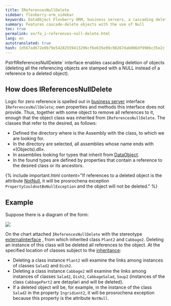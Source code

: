 ```yaml
---
title: IReferencesNullDelete
sidebar: flexberry-orm_sidebar
keywords: DataObject Flexberry ORM, business servers, a cascading delete of objects
summary: Features cascade-delete objects with the use of Null
toc: true
permalink: en/fo_i-references-null-delete.html
lang: en
autotranslated: true
hash: 1d567ad672e0b79e54282559413296cf6e635e99c98267dab006df990bc35e2c
---
```


PstrfIReferencesNullDelete` interface enables cascading deletion of objects (deleting all the referencing objects are stamped with a NULL instead of a reference to a deleted object).

## How does IReferencesNullDelete

Logic for zero reference is spelled out in [business server](fo_business-server.html) interface `IReferencesNullDelete`; own properties and methods this interface does not provide. Thus, together with some object to remove all references to it, enough that the object class was inherited from `IReferencesNullDelete`.
The classes that refer to the desired, as follows:

* Defined the directory where is the Assembly with the class, to which we are looking for.
* In the directory are selected, all assemblies whose name ends with «(Objects).dll».
* In assemblies looking for types that inherit from [DataObject](fo_data-object.html).
* In the found types are defined by properties that contain a reference to the desired class or its ancestors.

{% include important.html content="If references to a deleted object is the attribute [NotNull](fo_attributes-class-data.html), it will be prosrochena exception `PropertyCouldnotBeNullException` and the object will not be deleted." %}

## Example

Suppose there is a diagram of the form:

![](/images/pages/products/flexberry-orm/i-references-cascade-delete/i-references-null-delete.png)

On the chart attached `IReferencesNullDelete` with the stereotype [externalinterface](fd_external-interface.html) , from which inherited class `Plant2` and `Cabbage2`. Deleting an instance of this class will be deleted all references to the object.
At the specified location of classes subject to the [inheritance](fd_interfaces.html):
* Deleting a class instance `Plant2` will examine the links among instances of classes `Salad2` and `Dish2`.
* Deleting a class instance `Cabbage2` will examine the links among instances of classes `Salad2`, `Dish2`, `CabbageSalad`, `Soup2` (instances of the class `CabbagePart2` are detaylari and will be deleted).
* If a deleted object will be, for example, in the instance of the class `Salad2` in the property `Ingridient2`, it will be prosrochena exception because this property is the attribute `NotNull`.



